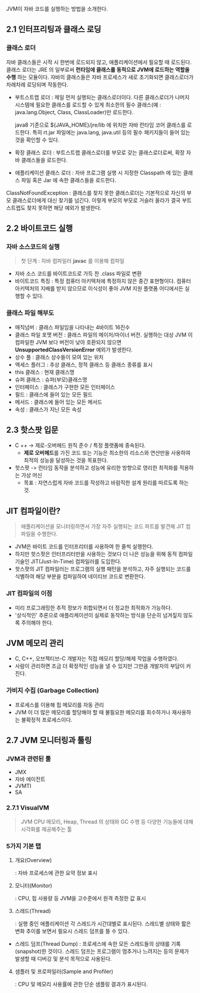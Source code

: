 JVM이 자바 코드를 실행하는 방법을 소개한다.

## 2.1 인터프리팅과 클래스 로딩

### 클래스 로더
자바 클래스들은 시작 시 한번에 로드되지 않고, 애플리케이션에서 필요할 때 로드된다. 클래스 로더는 JRE 의 일부로써 **런타임에 클래스를 동적으로 JVM에 로드하는 역할을 수행** 하는 모듈이다. 자바의 클래스들은 자바 프로세스가 새로 초기화되면 클래스로더가 차례차례 로딩되며 작동한다.

* 부트스트랩 로더 : 제일 먼저 실행되는 클래스로더이다. 다른 클래스로더가 나머지 시스템에 필요한 클래스를 로드할 수 있게 최소한의 필수 클래스(예 : java.lang.Object, Class, ClassLoader)만 로드한다.
    
    java8 기준으로 ${JAVA_HOME}/jre/lib 에 위치한 자바 런타임 코어 클래스를 로드한다. 특히 rt.jar 파일에는 java.lang, java.util 등의 필수 패키지들이 들어 있는 것을 확인할 수 있다.

* 확장 클래스 로더 : 부트스트랩 클래스로더를 부모로 갖는 클래스로더로써, 확장 자바 클래스들을 로드한다.

* 애플리케이션 클래스 로더 : 자바 프로그램 실행 시 지정한 Classpath 에 있는 클래스 파일 혹은 Jar 에 속한 클래스들을 로드한다.

ClassNotFoundException : 클래스를 찾지 못한 클래스로더는 기본적으로 자신의 부모 클래스로더에게 대신 찾기를 넘긴다. 이렇게 부모의 부모로 거슬러 올라가 결국 부트스트랩도 찾지 못하면 해당 예외가 발생한다.

## 2.2 바이트코드 실행

### 자바 소스코드의 실행
> 첫 단계 : 자바 컴파일러 **javac** 를 이용해 컴파일
* 자바 소스 코드를 바이트코드로 가득 찬 .class 파일로 변환
* 바이트코드 특징 : 특정 컴퓨터 아키텍처에 특정하지 않은 중간 표현형이다. 컴퓨터 아키텍처의 지배를 받지 않으므로 이식성이 좋아 JVM 지원 플랫폼 어디에서든 실행할 수 있다.

### 클래스 파일 해부도
* 매직넘버 : 클래스 파일임을 나타내는 4바이트 16진수
* 클래스 파일 포맷 버전 : 클래스 파일의 메이저/마이너 버전. 실행하는 대상 JVM 이 컴파일한 JVM 보다 버전이 낮아 호환되지 않으면 **UnsupportedClassVersionError** 예외가 발생한다.
* 상수 풀 : 클래스 상수들이 모여 있는 위치
* 액세스 플러그 : 추상 클래스, 정적 클래스 등 클래스 종류를 표시
* this 클래스 : 현재 클래스명
* 슈퍼 클래스 : 슈퍼(부모)클래스명
* 인터페이스 : 클래스가 구현한 모든 인터페이스
* 필드 : 클래스에 들어 있는 모든 필드
* 메서드 : 클래스에 들어 있는 모든 메서드
* 속성 : 클래스가 지닌 모든 속성

## 2.3 핫스팟 입문

* C ++ -> 제로-오버헤드 원칙 준수 / 특정 플랫폼에 종속된다.
    * **제로 오버헤드**를 가진 코드 또는 기능은 최소한의 리소스와 연산만을 사용하여 최적의 성능을 달성하는 것을 목표한다. 
* 핫스팟 -> 런타임 동작을 분석하고 성능에 유리한 방향으로 영리한 최적화를 적용하는 가상 머신
    * 목표 : 자연스럽게 자바 코드를 작성하고 바람직한 설계 원리를 따르도록 하는 것.

## JIT 컴파일이란?

> 애플리케이션을 모니터링하면서 가장 자주 실행되는 코드 파트를 발견해 JIT 컴파일을 수행한다.

* JVM은 바이트 코드를 인터프리터를 사용하여 한 줄씩 실행한다.
* 하지만 핫스팟은 인터프리터만을 사용하는 것보다 더 나은 성능을 위해 동적 컴파일 기술인 JIT(Just-In-Time) 컴파일러를 도입한다.
* 핫스팟의 JIT 컴파일러는 프로그램의 실행 패턴을 분석하고, 자주 실행되는 코드를 식별하여 해당 부분을 컴파일하여 네이티브 코드로 변환한다.

### JIT 컴파일의 이점
* 미리 프로그래밍한 추적 정보가 취합되면서 더 정교한 최적화가 가능하다.
* '상식적인' 추론으로 애플리케이션이 실제로 동작하는 방식을 단순히 넘겨짚지 않도록 주의해야 한다.

## JVM 메모리 관리
* C, C++, 오브젝티브-C 개발자는 직접 메모리 할당/해제 작업을 수행하였다.
* 사람이 관리하면 조금 더 확정적인 성능을 낼 수 있지만 그만큼 개발자의 부담이 커진다.

### 가비지 수집 (Garbage Collection)
* 프로세스를 이용해 힙 메모리를 자동 관리
* JVM 이 더 많은 메모리를 할당해야 할 
때 불필요한 메모리를 회수하거나 재사용하는 불확정적 프로세스이다.

## 2.7 JVM 모니터링과 툴링
### JVM과 관련된 툴
* JMX
* 자바 에이전트
* JVMTI
* SA
### 2.7.1 VisualVM
> JVM CPU 메모리, Heap, Thread 의 상태와 GC 수행 등 다양한 기능들에 대해 시각화를 제공해주는 툴

### 5가지 기본 탭

1. 개요(Overview)

    : 자바 프로세스에 관한 요약 정보 표시

2. 모니터(Monitor)

    : CPU, 힙 사용량 등 JVM을 고수준에서 원격 측정한 값 표시

3. 스레드(Thread)

    : 실행 중인 애플리케이션 각 스레드가 시간대별로 표시된다. 스레드별 상태와 짧은 변화 추이를 보면서 필요시 스레드 덤프를 뜰 수 있다.

* 스레드 덤프(Thread Dump) : 프로세스에 속한 모든 스레드들의 상태를 기록(snapshot)한 것이다. 스레드 덤프는 프로그램이 멈추거나 느려지는 등의 문제가 발생할 때 디버깅 및 분석 목적으로 사용된다.

4. 샘플러 및 프로파일러(Sample and Profiler)

    : CPU 및 메모리 사용률에 관한 단순 샘플링 결과가 표시된다.


